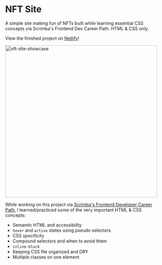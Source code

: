 # NFT Site

A simple site making fun of NFTs built while learning essential CSS concepts via Scrimba's Frontend Dev Career Path. HTML & CSS only.

View the finished project on [Netlify](https://unit-converter-lucieyarish.netlify.app/)!

<img width="484" alt="nft-site-showcase" src="https://github.com/lucieyarish/nft-site/assets/79669599/012391c9-c4dc-40cf-8d2a-bad715d38020">

While working on this project via [Scrimba's Frontend Developer Career Path](https://nft-site-lucieyarish.netlify.app/), I learned/practiced some of the very important HTML & CSS concepts:

- Semantic HTML and accessibility
- `hover` and `active` states using pseudo selectors
- CSS specificity
- Compound selectors and when to avoid them
- `inline-block`
- Keeping CSS file organized and DRY
- Multiple classes on one element
